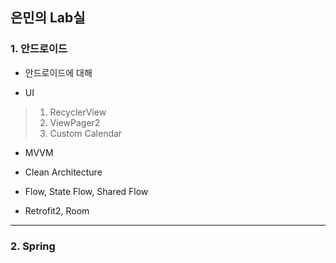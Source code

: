 ## 은민의 Lab실

### 1. 안드로이드

* 안드로이드에 대해

* UI

> 1. RecyclerView
> 2. ViewPager2
> 3. Custom Calendar

*  MVVM

*  Clean Architecture

*  Flow, State Flow, Shared Flow

*  Retrofit2, Room

* * * 

### 2. Spring

